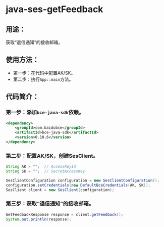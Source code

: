 # java-ses-getFeedback

## 用途：

获取“退信通知”的接收邮箱。

## 使用方法：

* 第一步：在代码中配置AK/SK。
* 第二步：执行`App::main`方法。

## 代码简介：

### 第一步：添加`bce-java-sdk`依赖。

```xml
<dependency>
    <groupId>com.baidubce</groupId>
    <artifactId>bce-java-sdk</artifactId>
    <version>0.10.6</version>
</dependency>
```

### 第二步：配置AK/SK，创建SesClient。

```java
String AK = "";  // AccessKeyId
String SK = "";  // SecretAccessKey

SesClientConfiguration configuration = new SesClientConfiguration();
configuration.setCredentials(new DefaultBceCredentials(AK, SK));
SesClient client = new SesClient(configuration);
```

### 第三步：获取“退信通知”的接收邮箱。

```java
GetFeedbackResponse response = client.getFeedback();
System.out.println(response);
```